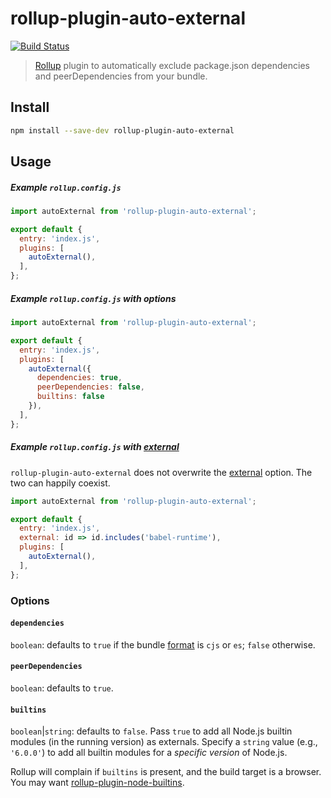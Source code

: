 # rollup-plugin-auto-external

[![Build Status](https://travis-ci.org/stevenbenisek/rollup-plugin-auto-external.svg?branch=master)](https://travis-ci.org/stevenbenisek/rollup-plugin-auto-external)

> [Rollup](https://rollupjs.org/) plugin to automatically exclude package.json dependencies and peerDependencies from your bundle.

## Install

```bash
npm install --save-dev rollup-plugin-auto-external
```

## Usage

##### Example `rollup.config.js`

```js
import autoExternal from 'rollup-plugin-auto-external';

export default {
  entry: 'index.js',
  plugins: [
    autoExternal(),
  ],
};
```

##### Example `rollup.config.js` with options

```js
import autoExternal from 'rollup-plugin-auto-external';

export default {
  entry: 'index.js',
  plugins: [
    autoExternal({
      dependencies: true,
      peerDependencies: false,
      builtins: false
    }),
  ],
};
```

##### Example `rollup.config.js` with [external](https://github.com/rollup/rollup/wiki/JavaScript-API#external)

`rollup-plugin-auto-external` does not overwrite the [external](https://github.com/rollup/rollup/wiki/JavaScript-API#external) option. The two can happily coexist.

```js
import autoExternal from 'rollup-plugin-auto-external';

export default {
  entry: 'index.js',
  external: id => id.includes('babel-runtime'),
  plugins: [
    autoExternal(),
  ],
};
```

### Options

#### `dependencies`

`boolean`: defaults to `true` if the bundle [format](https://github.com/rollup/rollup/wiki/JavaScript-API#format) is `cjs` or `es`; `false` otherwise.

#### `peerDependencies`

`boolean`: defaults to `true`.

#### `builtins`

`boolean`|`string`: defaults to `false`. Pass `true` to add all Node.js builtin modules (in the running version) as externals. Specify a `string` value (e.g., `'6.0.0'`) to add all builtin modules for a *specific version* of Node.js. 

Rollup will complain if `builtins` is present, and the build target is a browser. You may want [rollup-plugin-node-builtins](https://npm.im/package/rollup-plugin-node-builtins).

